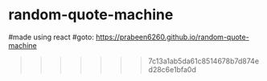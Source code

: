 # random-quote-machine
#made using react
#goto: https://prabeen6260.github.io/random-quote-machine
>>>>>>> 7c13a1ab5da61c8514678b7d874ed28c6e1bfa0d
